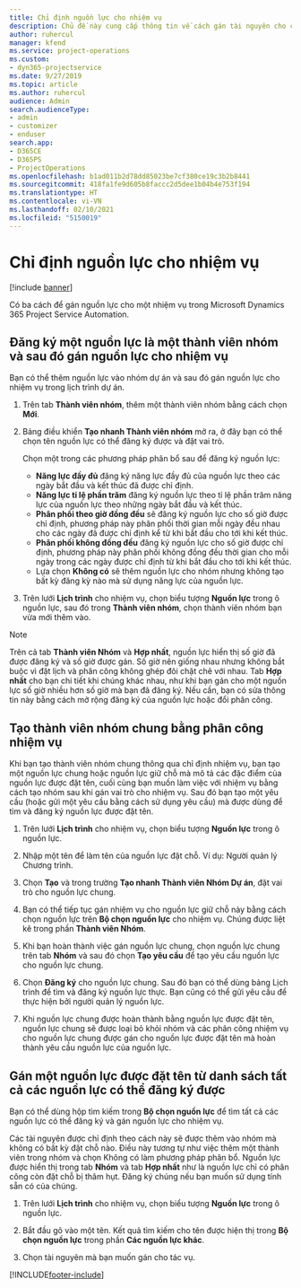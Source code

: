 ```yaml
---
title: Chỉ định nguồn lực cho nhiệm vụ
description: Chủ đề này cung cấp thông tin về cách gán tài nguyên cho công việc.
author: ruhercul
manager: kfend
ms.service: project-operations
ms.custom:
- dyn365-projectservice
ms.date: 9/27/2019
ms.topic: article
ms.author: ruhercul
audience: Admin
search.audienceType:
- admin
- customizer
- enduser
search.app:
- D365CE
- D365PS
- ProjectOperations
ms.openlocfilehash: b1ad011b2d78dd85023be7cf380ce19c3b2b8441
ms.sourcegitcommit: 418fa1fe9d605b8faccc2d5dee1b04b4e753f194
ms.translationtype: HT
ms.contentlocale: vi-VN
ms.lasthandoff: 02/10/2021
ms.locfileid: "5150019"
---
```

# <a name="assign-a-resource-to-a-task"></a>Chỉ định nguồn lực cho nhiệm vụ

[!include [banner](../includes/psa-now-project-operations.md)]

Có ba cách để gán nguồn lực cho một nhiệm vụ trong Microsoft Dynamics 365 Project Service Automation.

## <a name="book-a-resource-as-a-team-member-and-then-assign-the-resource-to-a-task"></a>Đăng ký một nguồn lực là một thành viên nhóm và sau đó gán nguồn lực cho nhiệm vụ

Bạn có thể thêm nguồn lực vào nhóm dự án và sau đó gán nguồn lực cho nhiệm vụ trong lịch trình dự án.

1. Trên tab **Thành viên nhóm**, thêm một thành viên nhóm bằng cách chọn **Mới**. 

2. Bảng điều khiển **Tạo nhanh Thành viên nhóm** mở ra, ở đây bạn có thể chọn tên nguồn lực có thể đăng ký được và đặt vai trò. 

    Chọn một trong các phương pháp phân bổ sau để đăng ký nguồn lực:

    - **Năng lực đầy đủ** đăng ký năng lực đầy đủ của nguồn lực theo các ngày bắt đầu và kết thúc đã được chỉ định.
    - **Năng lực tỉ lệ phần trăm** đăng ký nguồn lực theo tỉ lệ phần trăm năng lực của nguồn lực theo những ngày bắt đầu và kết thúc.
    - **Phân phối theo giờ đồng đều** sẽ đăng ký nguồn lực cho số giờ được chỉ định, phương pháp này phân phối thời gian mỗi ngày đều nhau cho các ngày đã được chỉ định kể từ khi bắt đầu cho tới khi kết thúc.
    - **Phân phối không đồng đều** đăng ký nguồn lực cho số giờ được chỉ định, phương pháp này phân phối không đồng đều thời gian cho mỗi ngày trong các ngày được chỉ định từ khi bắt đầu cho tới khi kết thúc.
    - Lựa chọn **Không có** sẽ thêm nguồn lực cho nhóm nhưng không tạo bất kỳ đăng kỳ nào mà sử dụng năng lực của nguồn lực.

3. Trên lưới **Lịch trình** cho nhiệm vụ, chọn biểu tượng **Nguồn lực** trong ô nguồn lực, sau đó trong **Thành viên nhóm**, chọn thành viên nhóm bạn vừa mới thêm vào. 

> [!NOTE]
> Trên cả tab **Thành viên Nhóm** và **Hợp nhất**, nguồn lực hiển thị số giờ đã được đăng ký và số giờ được gán. Số giờ nên giống nhau nhưng không bắt buộc vì đặt lịch và phân công không ghép đôi chặt chẽ với nhau. Tab **Hợp nhất** cho bạn chi tiết khi chúng khác nhau, như khi bạn gán cho một nguồn lực số giờ nhiều hơn số giờ mà bạn đã đăng ký. Nếu cần, bạn có sửa thông tin này bằng cách mở rộng đăng ký của nguồn lực hoặc đổi phân công.

## <a name="create-a-generic-team-member-through-task-assignment"></a>Tạo thành viên nhóm chung bằng phân công nhiệm vụ

Khi bạn tạo thành viên nhóm chung thông qua chỉ định nhiệm vụ, bạn tạo một nguồn lực chung hoặc nguồn lực giữ chỗ mà mô tả các đặc điểm của nguồn lực được đặt tên, cuối cùng bạn muốn làm việc với nhiệm vụ bằng cách tạo nhóm sau khi gán vai trò cho nhiệm vụ. Sau đó bạn tạo một yêu cầu (hoặc gửi một yêu cầu bằng cách sử dụng yêu cầu) mà được dùng để tìm và đăng ký nguồn lực được đặt tên.

1. Trên lưới **Lịch trình** cho nhiệm vụ, chọn biểu tượng **Nguồn lực** trong ô nguồn lực.

2. Nhập một tên để làm tên của nguồn lực đặt chỗ. Ví dụ: Người quản lý Chương trình.

3. Chọn **Tạo** và trong trường **Tạo nhanh Thành viên Nhóm Dự án**, đặt vai trò cho nguồn lực chung.

4. Bạn có thể tiếp tục gán nhiệm vụ cho nguồn lực giữ chỗ này bằng cách chọn nguồn lực trên **Bộ chọn nguồn lực** cho nhiệm vụ. Chúng được liệt kê trong phần **Thành viên Nhóm**.

5. Khi bạn hoàn thành việc gán nguồn lực chung, chọn nguồn lực chung trên tab **Nhóm** và sau đó chọn **Tạo yêu cầu** để tạo yêu cầu nguồn lực cho nguồn lực chung.

6. Chọn **Đăng ký** cho nguồn lực chung. Sau đó bạn có thể dùng bảng Lịch trình để tìm và đăng ký nguồn lực thực. Bạn cũng có thể gửi yêu cầu để thực hiện bởi người quản lý nguồn lực.

7. Khi nguồn lực chung được hoàn thành bằng nguồn lực được đặt tên, nguồn lực chung sẽ được loại bỏ khỏi nhóm và các phân công nhiệm vụ cho nguồn lực chung được gán cho nguồn lực được đặt tên mà hoàn thành yêu cầu nguồn lực của nguồn lực.

## <a name="assign-a-named-resource-from-the-list-of-all-bookable-resources"></a>Gán một nguồn lực được đặt tên từ danh sách tất cả các nguồn lực có thể đăng ký được

Bạn có thể dùng hộp tìm kiếm trong **Bộ chọn nguồn lực** để tìm tất cả các nguồn lực có thể đăng ký và gán nguồn lực cho nhiệm vụ.

Các tài nguyên được chỉ định theo cách này sẽ được thêm vào nhóm mà không có bất kỳ đặt chỗ nào. Điều này tương tự như việc thêm một thành viên trong nhóm và chọn Không có làm phương pháp phân bổ. Nguồn lực được hiển thị trong tab **Nhóm** và tab **Hợp nhất** như là nguồn lực chỉ có phân công còn đặt chỗ bị thâm hụt. Đăng ký chúng nếu bạn muốn sử dụng tính sẵn có của chúng.

1. Trên lưới **Lịch trình** cho nhiệm vụ, chọn biểu tượng **Nguồn lực** trong ô nguồn lực.

2. Bắt đầu gõ vào một tên. Kết quả tìm kiếm cho tên được hiện thị trong **Bộ chọn nguồn lực** trong phần **Các nguồn lực khác**.

3. Chọn tài nguyên mà bạn muốn gán cho tác vụ.



[!INCLUDE[footer-include](../includes/footer-banner.md)]